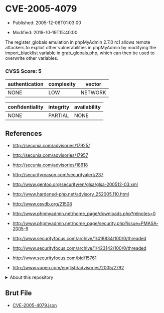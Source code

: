 # CVE-2005-4079

- Published: 2005-12-08T01:03:00

- Modified: 2018-10-19T15:40:00

The register_globals emulation in phpMyAdmin 2.7.0 rc1 allows remote attackers to exploit other vulnerabilities in phpMyAdmin by modifying the import_blacklist variable in grab_globals.php, which can then be used to overwrite other variables.

### CVSS Score: **5**

| authentication | complexity | vector |
| --- | --- | --- |
| NONE | LOW | NETWORK |

| confidentiality | integrity | availability |
| --- | --- | --- |
| NONE | PARTIAL | NONE |

## References

* http://secunia.com/advisories/17925/

* http://secunia.com/advisories/17957

* http://secunia.com/advisories/18618

* http://securityreason.com/securityalert/237

* http://www.gentoo.org/security/en/glsa/glsa-200512-03.xml

* http://www.hardened-php.net/advisory_252005.110.html

* http://www.osvdb.org/21508

* http://www.phpmyadmin.net/home_page/downloads.php?relnotes=0

* http://www.phpmyadmin.net/home_page/security.php?issue=PMASA-2005-9

* http://www.securityfocus.com/archive/1/418834/100/0/threaded

* http://www.securityfocus.com/archive/1/423142/100/0/threaded

* http://www.securityfocus.com/bid/15761

* http://www.vupen.com/english/advisories/2005/2792

<details>
<summary>About this repository</summary> 

  This repository is part of the project [Live Hack CVE](https://github.com/Live-Hack-CVE). Main website can be found [www.live-hack.org](https://www.live-hack.org) 
  
  Made by [Sn0wAlice](https://github.com/Sn0wAlice) for the people that care about security and need to have a feed of the latest CVEs. Hope you enjoy it, don't forget to star the repo and follow me on [Twitter](https://twitter.com/Sn0wAlice) and [Github](https://github.com/Sn0wAlice). And that is my [personnal website](https://www.alice-snow.me/)

  - [Home Page](https://github.com/Live-Hack-CVE)
  - [Framework](https://github.com/Live-Hack-CVE/cve-framework)
  - [CVE database](https://github.com/Live-Hack-CVE/full_database)
  - [Changelog](https://github.com/Live-Hack-CVE/Changelog)
</details>

## Brut File

* [CVE-2005-4079.json](https://raw.githubusercontent.com/Live-Hack-CVE/full_database/main/cves/2005/CVE-2005-4079.json)

